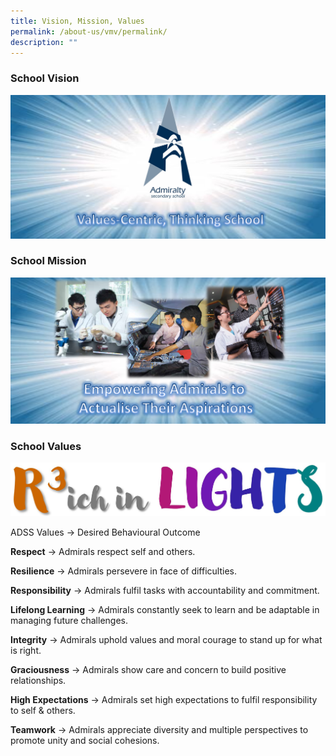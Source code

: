 ```yaml
---
title: Vision, Mission, Values
permalink: /about-us/vmv/permalink/
description: ""
---
```

### School Vision
![](/images/school%20vision.jpg)

### School Mission
![](/images/mission_inkscape.png)

### School Values
![](/images/rich%20in%20lights.JPG)

ADSS Values -> Desired Behavioural Outcome

**Respect**	 -> Admirals respect self and others.

**Resilience** -> Admirals persevere in face of difficulties.

**Responsibility** -> Admirals fulfil tasks with accountability and commitment.

**Lifelong Learning** -> Admirals constantly seek to learn and be adaptable in managing future challenges.

**Integrity** -> Admirals uphold values and moral courage to stand up for what is right.

**Graciousness** -> Admirals show care and concern to build positive relationships.

**High Expectations** -> Admirals set high expectations to fulfil responsibility to self & others.

**Teamwork** -> Admirals appreciate diversity and multiple perspectives to promote unity and social cohesions.